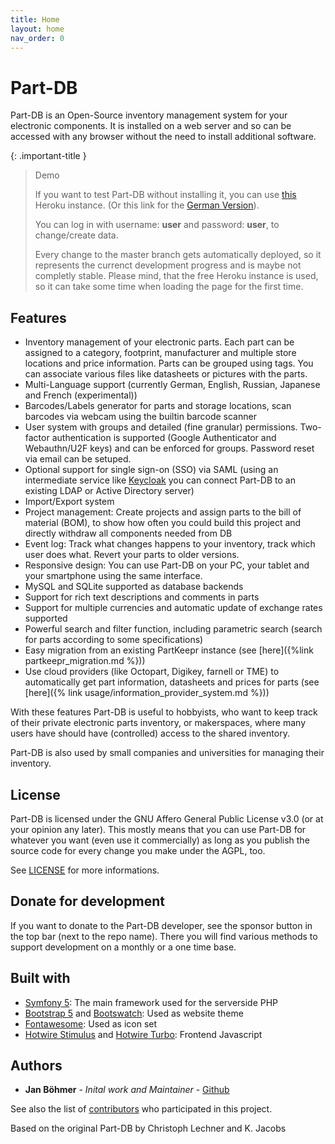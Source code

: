 ```yaml
---
title: Home
layout: home
nav_order: 0
---
```


# Part-DB
Part-DB is an Open-Source inventory management system for your electronic components.
It is installed on a web server and so can be accessed with any browser without the need to install additional software.

{: .important-title }
> Demo
> 
> If you want to test Part-DB without installing it, you can use [this](https://part-db.herokuapp.com) Heroku instance. 
> (Or this link for the [German Version](https://part-db.herokuapp.com/de/)). 
>
> You can log in with username: **user** and password: **user**, to change/create data.
>
> Every change to the master branch gets automatically deployed, so it represents the currenct development progress and is
> maybe not completly stable. Please mind, that the free Heroku instance is used, so it can take some time when loading the page
> for the first time.

## Features
* Inventory management of your electronic parts. Each part can be assigned to a category, footprint, manufacturer
  and multiple store locations and price information. Parts can be grouped using tags. You can associate various files like datasheets or pictures with the parts.
* Multi-Language support (currently German, English, Russian, Japanese and French (experimental))
* Barcodes/Labels generator for parts and storage locations, scan barcodes via webcam using the builtin barcode scanner
* User system with groups and detailed (fine granular) permissions.
  Two-factor authentication is supported (Google Authenticator and Webauthn/U2F keys) and can be enforced for groups. Password reset via email can be setuped.
* Optional support for single sign-on (SSO) via SAML (using an intermediate service like [Keycloak](https://www.keycloak.org/) you can connect Part-DB to an existing LDAP or Active Directory server)
* Import/Export system
* Project management: Create projects and assign parts to the bill of material (BOM), to show how often you could build this project and directly withdraw all components needed from DB
* Event log: Track what changes happens to your inventory, track which user does what. Revert your parts to older versions.
* Responsive design: You can use Part-DB on your PC, your tablet and your smartphone using the same interface.
* MySQL and SQLite supported as database backends
* Support for rich text descriptions and comments in parts
* Support for multiple currencies and automatic update of exchange rates supported
* Powerful search and filter function, including parametric search (search for parts according to some specifications)
* Easy migration from an existing PartKeepr instance (see [here]({%link partkeepr_migration.md %}))
* Use cloud providers (like Octopart, Digikey, farnell or TME) to automatically get part information, datasheets and prices for parts (see [here]({% link usage/information_provider_system.md %}))

With these features Part-DB is useful to hobbyists, who want to keep track of their private electronic parts inventory,
or makerspaces, where many users have should have (controlled) access to the shared inventory.

Part-DB is also used by small companies and universities for managing their inventory.

## License
Part-DB is licensed under the GNU Affero General Public License v3.0 (or at your opinion any later).
This mostly means that you can use Part-DB for whatever you want (even use it commercially)
as long as you publish the source code for every change you make under the AGPL, too.

See [LICENSE](https://github.com/Part-DB/Part-DB-symfony/blob/master/LICENSE) for more informations.

## Donate for development
If you want to donate to the Part-DB developer, see the sponsor button in the top bar (next to the repo name).
There you will find various methods to support development on a monthly or a one time base.

## Built with
* [Symfony 5](https://symfony.com/): The main framework used for the serverside PHP
* [Bootstrap 5](https://getbootstrap.com/) and [Bootswatch](https://bootswatch.com/): Used as website theme
* [Fontawesome](https://fontawesome.com/): Used as icon set
* [Hotwire Stimulus](https://stimulus.hotwired.dev/) and [Hotwire Turbo](https://turbo.hotwired.dev/): Frontend Javascript

## Authors
* **Jan Böhmer** - *Inital work and Maintainer* - [Github](https://github.com/jbtronics/)

See also the list of [contributors](https://github.com/Part-DB/Part-DB-symfony/graphs/contributors) who participated in this project.

Based on the original Part-DB by Christoph Lechner and K. Jacobs
